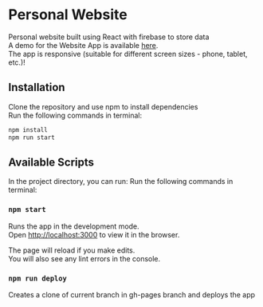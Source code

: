 # Personal Website

Personal website built using React with firebase to store data\
A demo for the Website App is available [here](https://anujavk.github.io/portfolio/).\
The app is responsive (suitable for different screen sizes - phone, tablet, etc.)!

## Installation

Clone the repository and use npm to install dependencies\
Run the following commands in terminal:
```javascript
npm install
npm run start
```

## Available Scripts

In the project directory, you can run:
Run the following commands in terminal:


### `npm start`

Runs the app in the development mode.\
Open [http://localhost:3000](http://localhost:3000) to view it in the browser.

The page will reload if you make edits.\
You will also see any lint errors in the console.

### `npm run deploy`

Creates a clone of current branch in gh-pages branch and deploys the app

